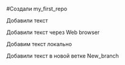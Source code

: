 ﻿#Создали  my_first_repo

Добавили текст 

Добавили текст через Web browser

Добавим текст локально

Добавили текст в новой ветке New_branch

